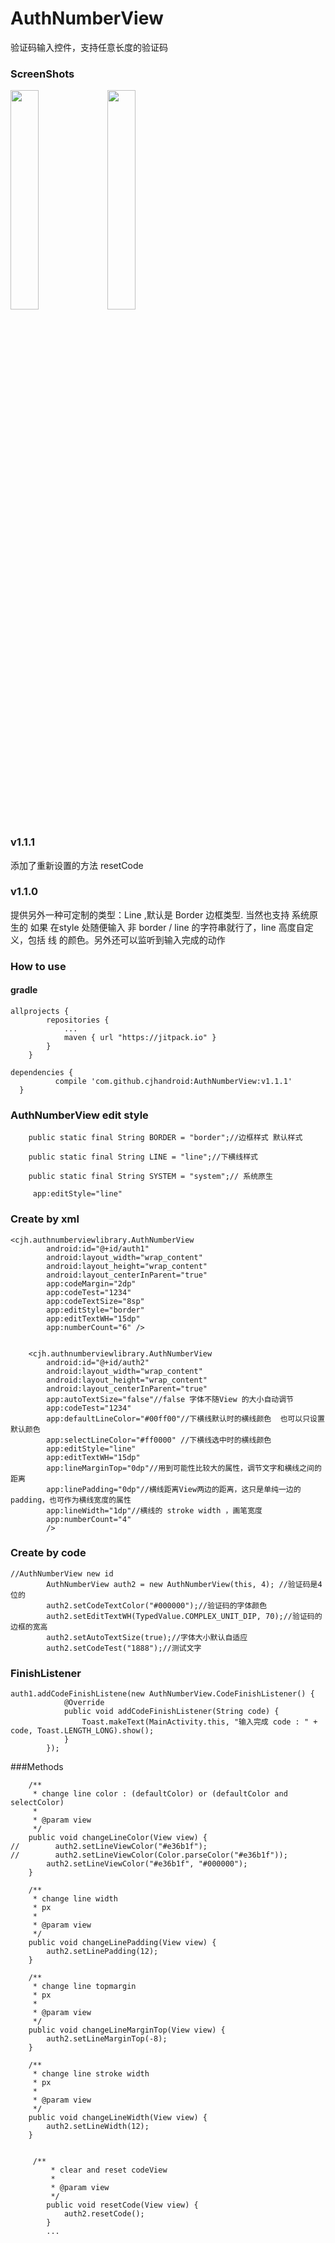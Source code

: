 # AuthNumberView
验证码输入控件，支持任意长度的验证码

### ScreenShots
<img src="https://github.com/cjhandroid/AuthNumberView/blob/master/app/src/main/assets/ezgif.com-video-to-gif%20(1).gif" width="30%" />
<img src="https://github.com/cjhandroid/AuthNumberView/blob/master/app/src/main/assets/ezgif.com-video-to-gif%20(2).gif" width="30%" />

### v1.1.1
添加了重新设置的方法 resetCode

### v1.1.0

提供另外一种可定制的类型：Line ,默认是 Border 边框类型. 当然也支持 系统原生的 如果 在style 处随便输入 非 border / line 的字符串就行了，line 高度自定义，包括 线 的颜色。另外还可以监听到输入完成的动作

### How to use

#### gradle

```
allprojects {
		repositories {
			...
			maven { url "https://jitpack.io" }
		}
	}
```

  ```
  dependencies {
	        compile 'com.github.cjhandroid:AuthNumberView:v1.1.1'
	}
  ```

### AuthNumberView edit style
```
    public static final String BORDER = "border";//边框样式 默认样式

    public static final String LINE = "line";//下横线样式

    public static final String SYSTEM = "system";// 系统原生
    
     app:editStyle="line"
```

### Create by xml

```
<cjh.authnumberviewlibrary.AuthNumberView
        android:id="@+id/auth1"
        android:layout_width="wrap_content"
        android:layout_height="wrap_content"
        android:layout_centerInParent="true"
        app:codeMargin="2dp"
        app:codeTest="1234"
        app:codeTextSize="8sp"
        app:editStyle="border"
        app:editTextWH="15dp"
        app:numberCount="6" />
        
```
```
    <cjh.authnumberviewlibrary.AuthNumberView
        android:id="@+id/auth2"
        android:layout_width="wrap_content"
        android:layout_height="wrap_content"
        android:layout_centerInParent="true"
        app:autoTextSize="false"//false 字体不随View 的大小自动调节
        app:codeTest="1234"
        app:defaultLineColor="#00ff00"//下横线默认时的横线颜色  也可以只设置默认颜色
        app:selectLineColor="#ff0000" //下横线选中时的横线颜色
        app:editStyle="line"
        app:editTextWH="15dp"
        app:lineMarginTop="0dp"//用到可能性比较大的属性，调节文字和横线之间的距离
        app:linePadding="0dp"//横线距离View两边的距离，这只是单纯一边的padding，也可作为横线宽度的属性
        app:lineWidth="1dp"//横线的 stroke width ，画笔宽度
        app:numberCount="4"
        />
```
        
        
        
### Create by code

```
//AuthNumberView new id
        AuthNumberView auth2 = new AuthNumberView(this, 4); //验证码是4位的
        auth2.setCodeTextColor("#000000");//验证码的字体颜色
        auth2.setEditTextWH(TypedValue.COMPLEX_UNIT_DIP, 70);//验证码的边框的宽高
        auth2.setAutoTextSize(true);//字体大小默认自适应
        auth2.setCodeTest("1888");//测试文字
```

### FinishListener

```
auth1.addCodeFinishListene(new AuthNumberView.CodeFinishListener() {
            @Override
            public void addCodeFinishListener(String code) {
                Toast.makeText(MainActivity.this, "输入完成 code : " + code, Toast.LENGTH_LONG).show();
            }
        });
```

###Methods
```
    /**
     * change line color : (defaultColor) or (defaultColor and selectColor)
     *
     * @param view
     */
    public void changeLineColor(View view) {
//        auth2.setLineViewColor("#e36b1f");
//        auth2.setLineViewColor(Color.parseColor("#e36b1f"));
        auth2.setLineViewColor("#e36b1f", "#000000");
    }

    /**
     * change line width
     * px
     *
     * @param view
     */
    public void changeLinePadding(View view) {
        auth2.setLinePadding(12);
    }

    /**
     * change line topmargin
     * px
     *
     * @param view
     */
    public void changeLineMarginTop(View view) {
        auth2.setLineMarginTop(-8);
    }

    /**
     * change line stroke width
     * px
     *
     * @param view
     */
    public void changeLineWidth(View view) {
        auth2.setLineWidth(12);
    }
    
    
     /**
         * clear and reset codeView
         *
         * @param view
         */
        public void resetCode(View view) {
            auth2.resetCode();
        }
        ...
```